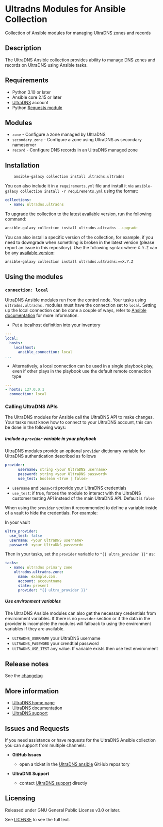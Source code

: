 # Ultradns Modules for Ansible Collection

Collection of Ansible modules for managing UltraDNS zones and records

## Description
The UltraDNS Ansible collection provides ability to manage DNS zones and records on UltraDNS using Ansible tasks.

## Requirements

- Python 3.10 or later
- Ansible core 2.15 or later
- [UltraDNS](https://vercara.com/authoritative-dns) account 
- Python [Requests module](https://requests.readthedocs.io/)

## Modules

- `zone` - Configure a zone managed by UltraDNS
- `secondary_zone` - Configure a zone using UltraDNS as secondary nameserver
- `record` - Configure DNS records in an UltraDNS managed zone

## Installation

```bash
    ansible-galaxy collection install ultradns.ultradns
```

You can also include it in a `requirements.yml` file and install it via `ansible-galaxy collection install -r requirements.yml` using the format:

```yaml
collections:
  - name: ultradns.ultradns
```

To upgrade the collection to the latest available version, run the following command:

```bash
ansible-galaxy collection install ultradns.ultradns --upgrade
```

You can also install a specific version of the collection, for example, if you need to downgrade when something is broken in the latest version (please report an issue in this repository). Use the following syntax where `X.Y.Z` can be any [available version](https://galaxy.ansible.com/ultradns/ultradns):

```bash
ansible-galaxy collection install ultradns.ultradns:==X.Y.Z
```


## Using the modules

### `connection: local`
UltraDNS Ansible modules run from the control node.  Your tasks using `ultradns.ultradns.` modules must have the connection set to `local`.  Setting up the local connection can be done a couple of ways, refer to [Ansible documentation](https://docs.ansible.com/ansible/latest/playbook_guide/playbooks_delegation.html#local-playbooks) for more information.

- Put a localhost definition into your inventory

```yaml
---
local:
  hosts:
    localhost:
      ansible_connection: local
...
```

- Alternatively, a local connection can be used in a single playbook play, even if other plays in the playbook use the default remote connection type

```yaml
---
- hosts: 127.0.0.1
  connection: local
```

### Calling UltraDNS APIs
The UltraDNS modules for Ansible call the UltraDNS API to make changes.  Your tasks must know how to connect to your UltraDNS account, this can be done in the following ways:

##### **Include a `provider` variable in your playbook**

UltraDNS modules provide an optional `provider` dictionary variable for UltraDNS authentication described as follows

```yaml
provider:
      username: string <your UltraDNS username>
      password: string <your UltraDNS password>
      use_test: boolean <true | false>
```

- `username` and `password` provide your UltraDNS credentials
- `use_test`: if true, forces the module to interact with the UltraDNS customer testing API instead of the main UltraDNS API. Default is `false`

When using the `provider` section it recommended to define a variable inside of a vault to hide the credentials. For example:

In your vault
```yaml
ultra_provider:
  use_test: false
  username: <your UltraDNS username>
  password: <your UltraDNS password>
```

Then in your tasks, set the `provider` variable to `"{{ ultra_provider }}"` as:
```yaml
tasks:
  - name: ultradns primary zone
    ultradns.ultradns.zone:
      name: example.com.
      account: accountname
      state: present
      provider: "{{ ultra_provider }}"
```

##### **Use environment variables**
The UltraDNS Ansible modules can also get the necessary credentials from environment variables.  If there is no `provider` section or if the data in the provider is incomplete the modules will fallback to using the environment variables if they are available.

- `ULTRADNS_USERNAME` your UltraDNS username
- `ULTRADNS_PASSWORD` your crendtial password
- `ULTRADNS_USE_TEST` any value. If variable exists then use test environment

## Release notes

See the [changelog](https://github.com/ultradns/ultradns-ansible/blob/master/CHANGELOG.rst)

## More information

- [UltraDNS home page](https://vercara.com/authoritative-dns)
- [UltraDNS documentation](https://docs.ultradns.com/)
- [UltraDNS support](https://dns.ultraproducts.support)

## Issues and Requests

If you need assistance or have requests for the UltraDNS Ansible collection you can support from multiple channels:

- **GitHub Issues**
  - open a ticket in the [UltraDNS ansible](https://github.com/ultradns/ultradns-ansible/issues) GitHub repository

- **UltraDNS Support**
  - contact [UltraDNS support](https://dns.ultraproducts.support) directly

## Licensing

Released under GNU General Public License v3.0 or later.

See [LICENSE](https://www.gnu.org/licenses/gpl-3.0.txt) to see the full text.
